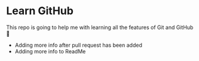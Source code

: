 # Learn GitHub


This repo is going to help me with learning all the features of Git and GitHub :tada:
- Adding more info after pull request has been added
- Adding more info to ReadMe
